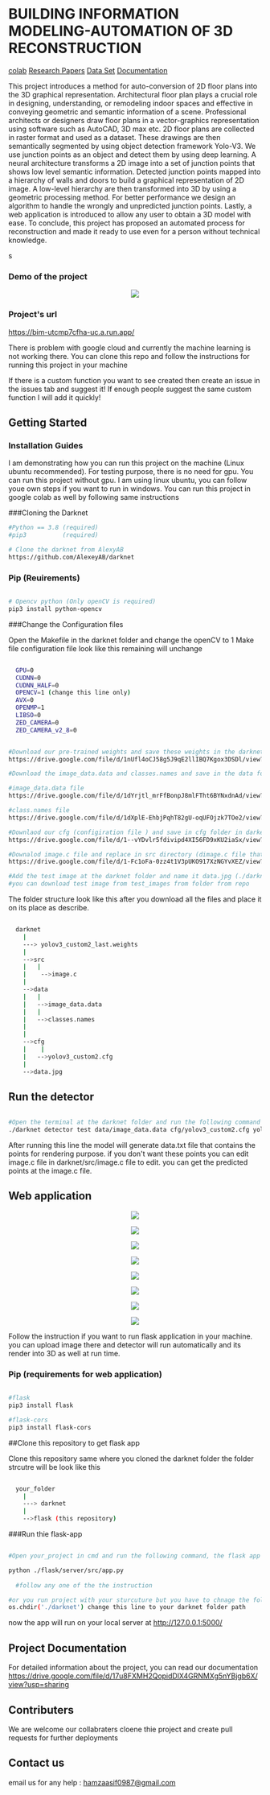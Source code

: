 # BUILDING INFORMATION MODELING-AUTOMATION OF 3D RECONSTRUCTION 
[colab](https://colab.research.google.com/drive/1BzDPxoMdxujfr4oa-GpBeUyM53HRl3Uf)
[Research Papers](https://drive.google.com/drive/folders/158C8WPONIfeXPt0sR6XoaGPvizsOnsXt?usp=sharing)
[Data Set](https://drive.google.com/drive/folders/1zPIkAuGwncZM1ecHdysdUZiOIh6G8IRE?usp=sharing)
[Documentation](https://drive.google.com/file/d/17u8FXMH2QopidDlX4GRNMXg5nYBjgb6X/view?usp=sharing)

This project introduces a method for auto-conversion of 2D floor plans into the 3D graphical representation. Architectural floor plan plays a crucial role in designing, understanding, or remodeling indoor spaces and effective in conveying geometric and semantic information of a scene. Professional architects or designers draw floor plans in a vector-graphics representation using software such as AutoCAD, 3D max etc.
2D floor plans are collected in raster format and used as a dataset. These drawings are then semantically segmented by using object detection framework Yolo-V3. We use junction points as an object and detect them by using deep learning. A neural architecture transforms a 2D image into a set of junction points that shows low level semantic information. 
Detected junction points mapped into a hierarchy of walls and doors to build a graphical representation of 2D image. A low-level hierarchy are then transformed into 3D by using a geometric processing method. For better performance we design an algorithm to handle the wrongly and unpredicted junction points. Lastly, a web application is introduced to allow any user to obtain a 3D model with ease. 
To conclude, this project has proposed an automated process for reconstruction and made it ready to use even for a person without technical knowledge.

s

### Demo of the project
<p align="center"><img src="demo-images/output.gif"\></p>

### Project's url
https://bim-utcmp7cfha-uc.a.run.app/


There is problem with google cloud and currently the machine learning is not working there. You can clone this repo and follow the instructions for running this project in your machine


If there is a custom function you want to see created then create an issue in the issues tab and suggest it! If enough people suggest the same custom function I will add it quickly!

## Getting Started
### Installation Guides

I am demonstrating how you can run this project on the machine (Linux ubuntu recommended). For testing purpose, there is no need for gpu. You can run this project without gpu. I am using linux ubuntu, you can follow youe own steps if you want to run in windows. You can run this project in google colab as well by following same instructions

###Cloning the Darknet
```bash
#Python == 3.8 (required)
#pip3          (required)

# Clone the darknet from AlexyAB
https://github.com/AlexeyAB/darknet 

```

### Pip (Reuirements)

```bash

# Opencv python (Only openCV is required)
pip3 install python-opencv

```
###Change the Configuration files

Open the Makefile in the darknet folder and change the openCV to 1 
Make file configuration file look like this remaining will unchange
```bash

  GPU=0
  CUDNN=0
  CUDNN_HALF=0
  OPENCV=1 (change this line only)
  AVX=0
  OPENMP=1
  LIBSO=0
  ZED_CAMERA=0
  ZED_CAMERA_v2_8=0
```


```bash

#Download our pre-trained weights and save these weights in the darknet folder
https://drive.google.com/file/d/1nUfl4oCJ58g5J9qE2llIBQ7Kgox3DSDl/view?usp=sharing

#Download the image_data.data and classes.names and save in the data folder (./darknet/data)

#image_data.data file
https://drive.google.com/file/d/1dYrjtl_mrFfBonpJ8mlFTht6BYNxdnAd/view?usp=sharing

#class.names file 
https://drive.google.com/file/d/1dXplE-EhbjPqhT82gU-oqUFOjzk7TOe2/view?usp=sharing

#Downlaod our cfg (configiration file ) and save in cfg folder in darkent (./darknet/cfg)
https://drive.google.com/file/d/1--vYDvlr5fdivipd4XI56FD9xKU2iaSx/view?usp=sharing

#Downalod image.c file and replace in src directory (dimage.c file that contain in darknet folder contains error you have to resolve it manually if you are not using our image.c file, furter we add our algorthm that improves its accuracy and return the bounding boxes as well) (./darknet/src)
https://drive.google.com/file/d/1-Fc1oFa-0zz4t1V3pUKO917XzNGYvXEZ/view?usp=sharing

#Add the test image at the darknet folder and name it data.jpg (./darknet/data.jpg)
#you can download test image from test_images from folder from repo

```
The folder structure look like this after you download all the files and place it on its place as describe.

```bash

  darknet
    |
    ---> yolov3_custom2_last.weights
    |
    -->src
    |   |
    |    -->image.c
    |
    -->data
    |   |
    |   -->image_data.data
    |   |
    |   -->classes.names
    |
    |
    -->cfg
    |    |
    |   -->yolov3_custom2.cfg
    |
    -->data.jpg

```
## Run the detector 
```bash

#Open the terminal at the darknet folder and run the following command
./darknet detector test data/image_data.data cfg/yolov3_custom2.cfg yolov3_custom2_last.weights data.jpg -thresh 0.15

```
After running this line the model will generate data.txt file that contains the points for rendering purpose. if you don't want these points you can edit image.c file in darknet/src/image.c file to edit. you can get the predicted points at the image.c file.

## Web application 


<p align="center"><img src="demo-images/home.png"\></p>

<p align="center"><img src="demo-images/instructions.png"\></p>

<p align="center"><img src="demo-images/upload.png"\></p>

<p align="center"><img src="demo-images/demo1.png"\></p>

<p align="center"><img src="demo-images/demo2.png"\></p>

<p align="center"><img src="demo-images/features.png"\></p>

<p align="center"><img src="demo-images/aboutus.png"\></p> 

<p align="center"><img src="demo-images/team.png"\></p> 


Follow the instruction if you want to run flask application in your machine. you can upload image there and detector will run automatically and its render into 3D as well at run time.

### Pip (requirements for web application)

```bash

#flask
pip3 install flask

#flask-cors
pip3 install flask-cors

```

##Clone this repository to get flask app

Clone this repository same where you cloned the darknet folder the folder strcutre will be look like this

```bash

  your_folder
    |
    ---> darknet
    |
    -->flask (this repository)

```

###Run thie flask-app

```bash

#Open your_project in cmd and run the following command, the flask app will run automatically (before running flask app make sure your darknet is working properly)

python ./flask/server/src/app.py
  
  #follow any one of the the instruction

#or you run project with your sturcuture but you have to chnage the folder path in ./flask/server/app.py file
os.chdir('./darknet') change this line to your darknet folder path

```
now the app will run on your local server at http://127.0.0.1:5000/

## Project Documentation  
For detailed information about the project, you can read our documentation 
https://drive.google.com/file/d/17u8FXMH2QopidDlX4GRNMXg5nYBjgb6X/view?usp=sharing

## Contributers 

We are welcome our collabraters cloene thie project and create pull requests for further deployments

## Contact us 

email us for any help : hamzaasif0987@gmail.com
